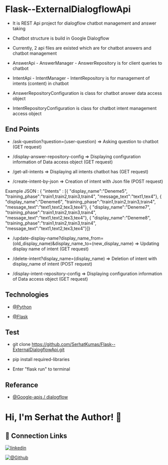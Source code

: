 # Flask--ExternalDialogflowApi


- It is REST Api project for dialogflow chatbot management and answer taking


- Chatbot structure is build in Google Dialogflow


- Currently, 2 api files are existed which are for chatbot answers and chatbot management 


- AnswerApi - AnswerManager - AnswerRepository is for client queries to chatbot


- IntentApi - IntentManager - IntentRepository is for management of intents (content) in chatbot


- AnswerRepositoryConfiguration is class for chatbot answer data access object


- IntentRepositoryConfiguration is class for chatbot intent management access object

## End Points

- /ask-question?question=(user-question)  => Asking question to chatbot (GET request)


- /display-answer-repository-config => Displaying configuration information of Data access object (GET request)


- /get-all-intents  => Displaying all intents chatbot has (GET request)


- /create-intent-by-json  => Creation of intent with Json file (POST request)

Example JSON :
{ "intents" : [{ "display_name":"Deneme5", "training_phase":"train1,train2,train3,train4", "message_text":"text1,tex4"},
{ "display_name":"Deneme6", "training_phase":"train1,train2,train3,train4", "message_text":"text1,text2,tex3,tex4"},
{ "display_name":"Deneme7", "training_phase":"train1,train2,train3,train4", "message_text":"text1,text2,tex3,tex4"},
{ "display_name":"Deneme8", "training_phase":"train1,train2,train3,train4", "message_text":"text1,text2,tex3,tex4"}]}

- /update-display-name?display_name_from=(old_display_name)&display_name_to=(new_display_name)  => Updating display name of intent (GET request)


- /delete-intent?display_name=(display_name) => Deletion of intent with display_name of intent (POST request)


- /display-intent-repository-config => Displaying configuration information of Data access object (GET request)


## Technologies

- [@Python](https://www.python.org/downloads/)

- [@Flask](https://www.python.org/downloads/)


## Test

- git clone https://github.com/SerhatKumas/Flask--ExternalDialogflowApi.git

- pip install required-libraries

- Enter "flask run" to terminal

## Referance

- [@Google-apis / dialogflow](https://github.com/googleapis/python-dialogflow)


# Hi, I'm Serhat the Author! 👋

## 🔗 Connection Links

[![linkedin](https://img.shields.io/badge/linkedin-0A66C2?style=for-the-badge&logo=linkedin&logoColor=white)](https://www.linkedin.com/in/serhatkumas/)

[![@Github](https://img.shields.io/badge/github-0A66C2?style=for-the-badge&logo=github&logoColor=white)](https://www.github.com/serhatkumas)
